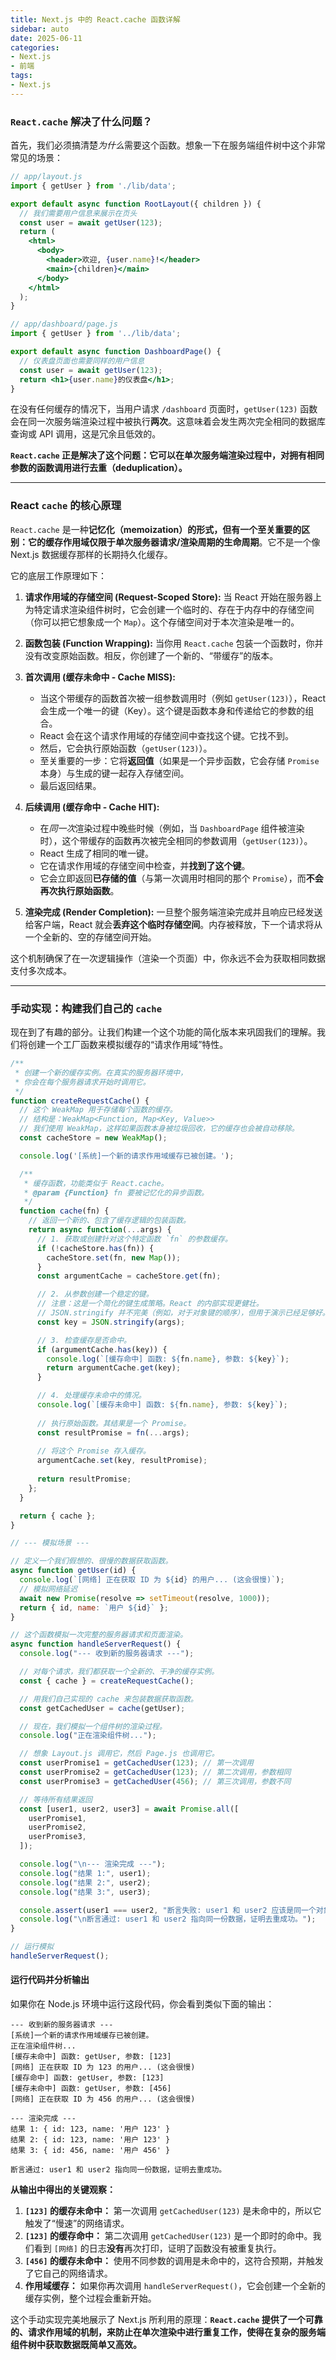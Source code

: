 ```yaml
---
title: Next.js 中的 React.cache 函数详解
sidebar: auto
date: 2025-06-11
categories: 
- Next.js
- 前端
tags: 
- Next.js
---
```


### `React.cache` 解决了什么问题？

首先，我们必须搞清楚*为什么*需要这个函数。想象一下在服务端组件树中这个非常常见的场景：

```jsx
// app/layout.js
import { getUser } from './lib/data';

export default async function RootLayout({ children }) {
  // 我们需要用户信息来展示在页头
  const user = await getUser(123); 
  return (
    <html>
      <body>
        <header>欢迎, {user.name}!</header>
        <main>{children}</main>
      </body>
    </html>
  );
}

// app/dashboard/page.js
import { getUser } from '../lib/data';

export default async function DashboardPage() {
  // 仪表盘页面也需要同样的用户信息
  const user = await getUser(123); 
  return <h1>{user.name}的仪表盘</h1>;
}
```

在没有任何缓存的情况下，当用户请求 `/dashboard` 页面时，`getUser(123)` 函数会在同一次服务端渲染过程中被执行**两次**。这意味着会发生两次完全相同的数据库查询或 API 调用，这是冗余且低效的。

**`React.cache` 正是解决了这个问题：它可以在单次服务端渲染过程中，对拥有相同参数的函数调用进行去重（deduplication）。**

---

### React `cache` 的核心原理

`React.cache` 是一种**记忆化（memoization）**的形式，但有一个至关重要的区别：它的缓存**作用域仅限于单次服务器请求/渲染周期的生命周期**。它不是一个像 Next.js 数据缓存那样的长期持久化缓存。

它的底层工作原理如下：

1.  **请求作用域的存储空间 (Request-Scoped Store):** 当 React 开始在服务器上为特定请求渲染组件树时，它会创建一个临时的、存在于内存中的存储空间（你可以把它想象成一个 `Map`）。这个存储空间对于本次渲染是唯一的。

2.  **函数包装 (Function Wrapping):** 当你用 `React.cache` 包装一个函数时，你并没有改变原始函数。相反，你创建了一个新的、“带缓存”的版本。

3.  **首次调用 (缓存未命中 - Cache MISS):**
    *   当这个带缓存的函数首次被一组参数调用时（例如 `getUser(123)`），React 会生成一个唯一的键（Key）。这个键是函数本身和传递给它的参数的组合。
    *   React 会在这个请求作用域的存储空间中查找这个键。它找不到。
    *   然后，它会执行原始函数（`getUser(123)`）。
    *   至关重要的一步：它将**返回值**（如果是一个异步函数，它会存储 `Promise` 本身）与生成的键一起存入存储空间。
    *   最后返回结果。

4.  **后续调用 (缓存命中 - Cache HIT):**
    *   在*同一次*渲染过程中晚些时候（例如，当 `DashboardPage` 组件被渲染时），这个带缓存的函数再次被完全相同的参数调用（`getUser(123)`）。
    *   React 生成了相同的唯一键。
    *   它在请求作用域的存储空间中检查，并**找到了这个键**。
    *   它会立即返回**已存储的值**（与第一次调用时相同的那个 `Promise`），而**不会再次执行原始函数**。

5.  **渲染完成 (Render Completion):** 一旦整个服务端渲染完成并且响应已经发送给客户端，React 就会**丢弃这个临时存储空间**。内存被释放，下一个请求将从一个全新的、空的存储空间开始。

这个机制确保了在一次逻辑操作（渲染一个页面）中，你永远不会为获取相同数据支付多次成本。

---

### 手动实现：构建我们自己的 `cache`

现在到了有趣的部分。让我们构建一个这个功能的简化版本来巩固我们的理解。我们将创建一个工厂函数来模拟缓存的“请求作用域”特性。

```javascript
/**
 * 创建一个新的缓存实例。在真实的服务器环境中，
 * 你会在每个服务器请求开始时调用它。
 */
function createRequestCache() {
  // 这个 WeakMap 用于存储每个函数的缓存。
  // 结构是：WeakMap<Function, Map<Key, Value>>
  // 我们使用 WeakMap，这样如果函数本身被垃圾回收，它的缓存也会被自动移除。
  const cacheStore = new WeakMap();

  console.log('[系统]一个新的请求作用域缓存已被创建。');

  /**
   * 缓存函数，功能类似于 React.cache。
   * @param {Function} fn 要被记忆化的异步函数。
   */
  function cache(fn) {
    // 返回一个新的、包含了缓存逻辑的包装函数。
    return async function(...args) {
      // 1. 获取或创建针对这个特定函数 `fn` 的参数缓存。
      if (!cacheStore.has(fn)) {
        cacheStore.set(fn, new Map());
      }
      const argumentCache = cacheStore.get(fn);

      // 2. 从参数创建一个稳定的键。
      // 注意：这是一个简化的键生成策略。React 的内部实现更健壮。
      // JSON.stringify 并不完美（例如，对于对象键的顺序），但用于演示已经足够好。
      const key = JSON.stringify(args);

      // 3. 检查缓存是否命中。
      if (argumentCache.has(key)) {
        console.log(`[缓存命中] 函数: ${fn.name}, 参数: ${key}`);
        return argumentCache.get(key);
      }

      // 4. 处理缓存未命中的情况。
      console.log(`[缓存未命中] 函数: ${fn.name}, 参数: ${key}`);
    
      // 执行原始函数。其结果是一个 Promise。
      const resultPromise = fn(...args);
    
      // 将这个 Promise 存入缓存。
      argumentCache.set(key, resultPromise);
    
      return resultPromise;
    };
  }

  return { cache };
}

// --- 模拟场景 ---

// 定义一个我们假想的、很慢的数据获取函数。
async function getUser(id) {
  console.log(`[网络] 正在获取 ID 为 ${id} 的用户... (这会很慢)`);
  // 模拟网络延迟
  await new Promise(resolve => setTimeout(resolve, 1000)); 
  return { id, name: `用户 ${id}` };
}

// 这个函数模拟一次完整的服务器请求和页面渲染。
async function handleServerRequest() {
  console.log("--- 收到新的服务器请求 ---");

  // 对每个请求，我们都获取一个全新的、干净的缓存实例。
  const { cache } = createRequestCache();

  // 用我们自己实现的 cache 来包装数据获取函数。
  const getCachedUser = cache(getUser);

  // 现在，我们模拟一个组件树的渲染过程。
  console.log("正在渲染组件树...");

  // 想象 Layout.js 调用它，然后 Page.js 也调用它。
  const userPromise1 = getCachedUser(123); // 第一次调用
  const userPromise2 = getCachedUser(123); // 第二次调用，参数相同
  const userPromise3 = getCachedUser(456); // 第三次调用，参数不同

  // 等待所有结果返回
  const [user1, user2, user3] = await Promise.all([
    userPromise1,
    userPromise2,
    userPromise3,
  ]);

  console.log("\n--- 渲染完成 ---");
  console.log("结果 1:", user1);
  console.log("结果 2:", user2);
  console.log("结果 3:", user3);

  console.assert(user1 === user2, "断言失败: user1 和 user2 应该是同一个对象引用！");
  console.log("\n断言通过: user1 和 user2 指向同一份数据，证明去重成功。");
}

// 运行模拟
handleServerRequest();
```

#### 运行代码并分析输出

如果你在 Node.js 环境中运行这段代码，你会看到类似下面的输出：

```
--- 收到新的服务器请求 ---
[系统]一个新的请求作用域缓存已被创建。
正在渲染组件树...
[缓存未命中] 函数: getUser, 参数: [123]
[网络] 正在获取 ID 为 123 的用户... (这会很慢)
[缓存命中] 函数: getUser, 参数: [123]
[缓存未命中] 函数: getUser, 参数: [456]
[网络] 正在获取 ID 为 456 的用户... (这会很慢)

--- 渲染完成 ---
结果 1: { id: 123, name: '用户 123' }
结果 2: { id: 123, name: '用户 123' }
结果 3: { id: 456, name: '用户 456' }

断言通过: user1 和 user2 指向同一份数据，证明去重成功。
```

**从输出中得出的关键观察：**

1.  **`[123]` 的缓存未命中：** 第一次调用 `getCachedUser(123)` 是未命中的，所以它触发了“慢速”的网络请求。
2.  **`[123]` 的缓存命中：** 第二次调用 `getCachedUser(123)` 是一个即时的命中。我们看到 `[网络]` 的日志**没有**再次打印，证明了函数没有被重复执行。
3.  **`[456]` 的缓存未命中：** 使用不同参数的调用是未命中的，这符合预期，并触发了它自己的网络请求。
4.  **作用域缓存：** 如果你再次调用 `handleServerRequest()`，它会创建一个全新的缓存实例，整个过程会重新开始。

这个手动实现完美地展示了 Next.js 所利用的原理：**`React.cache` 提供了一个可靠的、请求作用域的机制，来防止在单次渲染中进行重复工作，使得在复杂的服务端组件树中获取数据既简单又高效。**
